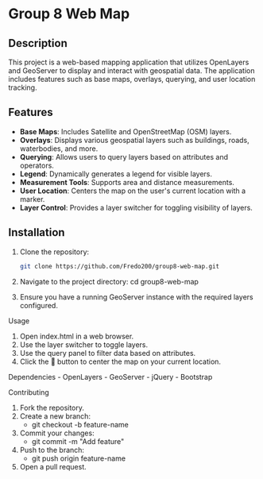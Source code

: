 # Group 8 Web Map

## Description
This project is a web-based mapping application that utilizes OpenLayers and GeoServer to display and interact with geospatial data. The application includes features such as base maps, overlays, querying, and user location tracking.

## Features
- **Base Maps**: Includes Satellite and OpenStreetMap (OSM) layers.
- **Overlays**: Displays various geospatial layers such as buildings, roads, waterbodies, and more.
- **Querying**: Allows users to query layers based on attributes and operators.
- **Legend**: Dynamically generates a legend for visible layers.
- **Measurement Tools**: Supports area and distance measurements.
- **User Location**: Centers the map on the user's current location with a marker.
- **Layer Control**: Provides a layer switcher for toggling visibility of layers.

## Installation
1. Clone the repository:
   ```bash
   git clone https://github.com/Fredo200/group8-web-map.git

2. Navigate to the project directory:
   cd group8-web-map

3. Ensure you have a running GeoServer instance with the required layers configured.

Usage

1. Open index.html in a web browser.
2. Use the layer switcher to toggle layers.
3. Use the query panel to filter data based on attributes.
4. Click the 📍 button to center the map on your current location.

Dependencies
    - OpenLayers
    - GeoServer
    - jQuery
    - Bootstrap

Contributing
1. Fork the repository.
2. Create a new branch:
    - git checkout -b feature-name
3. Commit your changes:
    - git commit -m "Add feature"
4. Push to the branch:
    - git push origin feature-name
5. Open a pull request.
